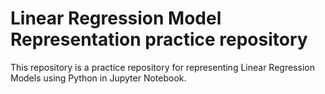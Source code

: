 # Linear Regression Model Representation practice repository
This repository is a practice repository for representing Linear Regression Models using Python in Jupyter Notebook.
